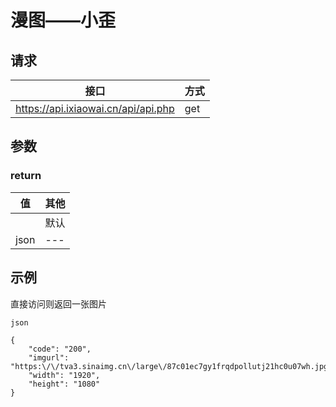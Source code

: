 # 漫图——小歪

## 请求
|接口|方式|
|---|---|
|https://api.ixiaowai.cn/api/api.php|get|


## 参数

### return

|值|其他|
|---|---|
|   |默认|
|json|---|

## 示例
直接访问则返回一张图片

`json`
```
{
	"code": "200",
	"imgurl": "https:\/\/tva3.sinaimg.cn\/large\/87c01ec7gy1frqdpollutj21hc0u07wh.jpg",
	"width": "1920",
	"height": "1080"
}
```
